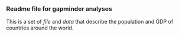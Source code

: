 ### Readme file for gapminder analyses

This is a set of *file* and *data* that describe the population and GDP 
of countries around the world.
